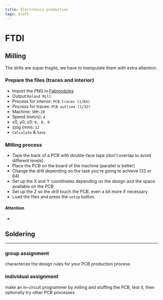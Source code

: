 ```yaml
---
title: Electronics production
tags: draft
---
```


# FTDI

## Milling

The drills are super fragile, we have to manipulate them with extra attention.

### Prepare the files (traces and interior)
- Import the PNG in [Fabmodules](http://fabmodules.org/)
- Output:`Roland Mill`
- Process for interior: `PCB traces (1/64)`
- Process for traces: `PCB outline (1/32)`
- Machine: `SRM-20`
- Speed (mm/s): `4`
- x0, y0, z0: `0, 0, 0`
- zjog (mm): `12`
- `Calculate` & `Save`

### Milling process
- Tape the back of a PCB with double-face tape (don't overlap to avoid different levels)
- Place the PCB on the board of the machine (parallel is better)
- Change the drill depending on the task you're going to achieve (32 or 64)
- Set up the X and Y coordinates depending on the design and the space available on the PCB
- Set up the Z so the drill touch the PCB, even a bit more if necessary
- Load the files and press the `setup` button.

#### Attention
- 

## Soldering

---


### group assignment
characterize the design rules for your PCB production process

### individual assignment
make an in-circuit programmer by milling and stuffing the PCB, test it, then optionally try other PCB processes



